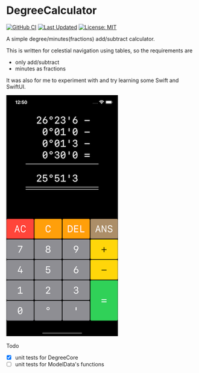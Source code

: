 DegreeCalculator
================

[![GitHub CI](https://github.com/eskil/DegreeCalculator/actions/workflows/xcode-unit-tests.yml/badge.svg)](https://github.com/eskil/DegreeCalculator/actions/workflows/xcode-unit-tests.yml)
[![Last Updated](https://img.shields.io/github/last-commit/eskil/DegreeCalculator.svg)](https://github.com/eskil/DegreeCalculator/commits/master)
[![License: MIT](https://img.shields.io/badge/License-MIT-yellow.svg)](https://opensource.org/licenses/MIT)

A simple degree/minutes(fractions) add/subtract calculator.

This is written for celestial navigation using tables, so the requirements are
* only add/subtract 
* minutes as fractions

It was also for me to experiment with and try learning some Swift and SwiftUI.

![screenshot showing app in use](Screenshot.png?raw=true "screenshot showing app")

Todo

- [x] unit tests for DegreeCore
- [ ] unit tests for ModelData's functions

